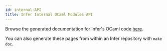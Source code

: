 ```yaml
---
id: internal-API
title: Infer Internal OCaml Modules API
---
```


Browse the generated documentation for Infer's OCaml code [here](/odoc/next/infer/infer.html).

You can also generate these pages from within an Infer repository with `make doc`.
